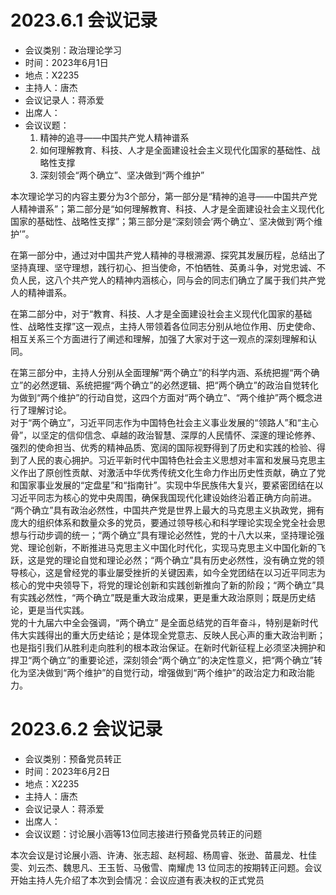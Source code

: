 # 2023.6.1 会议记录

* 会议类别：政治理论学习
* 时间：2023年6月1日
* 地点：X2235
* 主持人：唐杰
* 会议记录人：蒋添爱
* 出席人：
* 会议议题：
  1. 精神的追寻——中国共产党人精神谱系
  2. 如何理解教育、科技、人才是全面建设社会主义现代化国家的基础性、战略性支撑
  3. 深刻领会“两个确立”、坚决做到“两个维护”

本次理论学习的内容主要分为3个部分，第一部分是“精神的追寻——中国共产党人精神谱系”；第二部分是“如何理解教育、科技、人才是全面建设社会主义现代化国家的基础性、战略性支撑”；第三部分是“深刻领会‘两个确立’、坚决做到‘两个维护’”。

在第一部分中，通过对中国共产党人精神的寻根溯源、探究其发展历程，总结出了坚持真理、坚守理想，践行初心、担当使命，不怕牺牲、英勇斗争，对党忠诚、不负人民，这八个共产党人的精神内涵核心，同与会的同志们确立了属于我们共产党人的精神谱系。

在第二部分中，对于“教育、科技、人才是全面建设社会主义现代化国家的基础性、战略性支撑”这一观点，主持人带领着各位同志分别从地位作用、历史使命、相互关系三个方面进行了阐述和理解，加强了大家对于这一观点的深刻理解和认同。

在第三部分中，主持人分别从全面理解“两个确立”的科学内涵、系统把握“两个确立”的必然逻辑、系统把握“两个确立”的必然逻辑、把“两个确立”的政治自觉转化为做到“两个维护”的行动自觉，这四个方面对“两个确立”、“两个维护”两个概念进行了理解讨论。  
对于“两个确立”，习近平同志作为中国特色社会主义事业发展的“领路人”和“主心骨”，以坚定的信仰信念、卓越的政治智慧、深厚的人民情怀、深邃的理论修养、强烈的使命担当、优秀的精神品质、宽阔的国际视野得到了历史和实践的检验、得到了人民的衷心拥护。习近平新时代中国特色社会主义思想对丰富和发展马克思主义作出了原创性贡献、对激活中华优秀传统文化生命力作出历史性贡献，确立了党和国家事业发展的“定盘星”和“指南针”。实现中华民族伟大复兴，要紧密团结在以习近平同志为核心的党中央周围，确保我国现代化建设始终沿着正确方向前进。  
“两个确立”具有政治必然性，中国共产党是世界上最大的马克思主义执政党，拥有庞大的组织体系和数量众多的党员，要通过领导核心和科学理论实现全党全社会思想与行动步调的统一；“两个确立”具有理论必然性，党的十八大以来，坚持理论强党、理论创新，不断推进马克思主义中国化时代化，实现马克思主义中国化新的飞跃，这是党的理论自觉和理论必然；“两个确立”具有历史必然性，没有确立党的领导核心，这是曾经党的事业屡受挫折的关键因素，如今全党团结在以习近平同志为核心的党中央领导下，将党的理论创新和实践创新推向了新的阶段；“两个确立”具有实践必然性，“两个确立”既是重大政治成果，更是重大政治原则；既是历史结论，更是当代实践。  
党的十九届六中全会强调，“两个确立” 是全面总结党的百年奋斗，特别是新时代伟大实践得出的重大历史结论；是体现全党意志、反映人民心声的重大政治判断；也是指引我们从胜利走向胜利的根本政治保证。在新时代新征程上必须坚决拥护和捍卫“两个确立”的重要论述，深刻领会“两个确立”的决定性意义，把“两个确立”转化为坚决做到“两个维护”的自觉行动，增强做到“两个维护”的政治定力和政治能力。

# 2023.6.2 会议记录

* 会议类别：预备党员转正
* 时间：2023年6月2日
* 地点：X2235
* 主持人：唐杰
* 会议记录人：蒋添爱
* 出席人：
* 会议议题：讨论展小涵等13位同志接进行预备党员转正的问题

本次会议是讨论展小涵、许涛、张志超、赵柯超、杨周睿、张逊、苗晨龙、杜佳雯、刘云杰、魏思凡、王玉哲、马傲雪、南耀虎 13 位同志的按期转正问题。会议开始主持人先介绍了本次到会情况：会议应道有表决权的正式党员